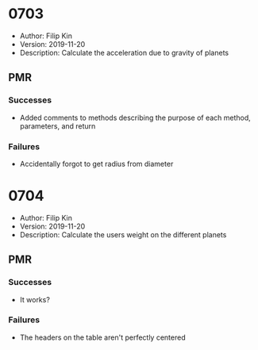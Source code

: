 # 0703
* Author: Filip Kin
* Version: 2019-11-20
* Description: Calculate the acceleration due to gravity of planets

## PMR
### Successes
- Added comments to methods describing the purpose of each method, parameters, and return
### Failures
- Accidentally forgot to get radius from diameter

# 0704
* Author: Filip Kin
* Version: 2019-11-20
* Description: Calculate the users weight on the different planets

## PMR
### Successes
- It works?
### Failures
- The headers on the table aren't perfectly centered
